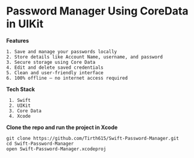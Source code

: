 # Password Manager Using CoreData in UIKit

**Features**

	1. Save and manage your passwords locally
	2. Store details like Account Name, username, and password
	3. Secure storage using Core Data
	4. Edit and delete saved credentials
	5. Clean and user-friendly interface
	6. 100% offline – no internet access required


 **Tech Stack**

     1. Swift
     2. UIKit
     3. Core Data
     4. Xcode

**Clone the repo and run the project in Xcode**

    git clone https://github.com/Tirth615/Swift-Password-Manager.git
    cd Swift-Password-Manager
    open Swift-Password-Manager.xcodeproj
